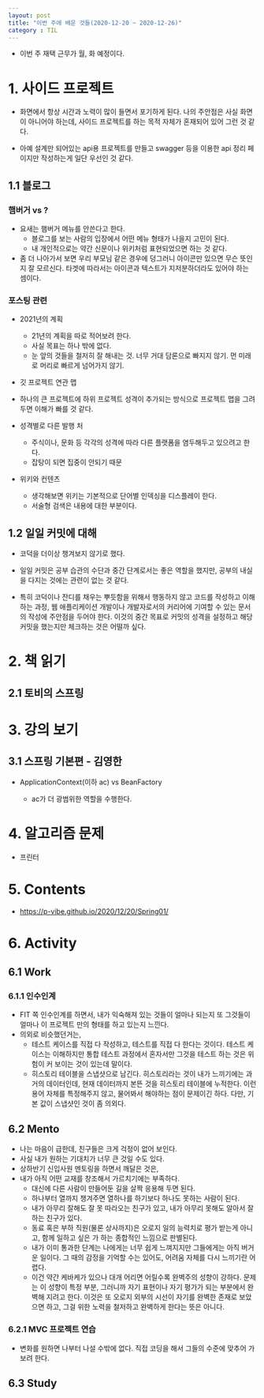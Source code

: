 ```yaml
---
layout: post
title: "이번 주에 배운 것들(2020-12-20 ~ 2020-12-26)"
category : TIL
---
```


- 이번 주 재택 근무가 월, 화 예정이다.



# 1. 사이드 프로젝트

- 화면에서 항상 시간과 노력이 많이 들면서 포기하게 된다. 나의 주안점은 사실 화면이 아니어야 하는데, 사이드 프로젝트를 하는 목적 자체가 혼재되어 있어 그런 것 같다.

- 아예 설계만 되어있는 api용 프로젝트를 만들고 swagger 등을 이용한 api 정리 페이지만 작성하는게 일단 우선인 것 같다.

  
  
  

## 1.1 블로그

### 햄버거 vs ?

- 요새는 햄버거 메뉴를 안쓴다고 한다.
  - 블로그를 보는 사람의 입장에서 어떤 메뉴 형태가 나을지 고민이 된다.
  - 내 개인적으로는 약간 신문이나 위키처럼 표현되었으면 하는 것 같다.
- 좀 더 나아가서 보면 우리 부모님 같은 경우에 덩그러니 아이콘만 있으면 무슨 뜻인지 잘 모르신다. 타겟에 따라서는 아이콘과 텍스트가 지저분하더라도 있어야 하는 셈이다.



### 포스팅 관련

- 2021년의 계획
  - 21년의 계획을 따로 적어보려 한다.
  - 사실 목표는 하나 밖에 없다.
  - 눈 앞의 것들을 철저히 잘 해내는 것. 너무 거대 담론으로 빠지지 않기. 먼 미래로 머리로 빠르게 넘어가지 않기.
- 깃 프로젝트 연관 맵
  
- 하나의 큰 프로젝트에 하위 프로젝트 성격이 추가되는 방식으로 프로젝트 맵을 그려두면 이해가 빠를 것 같다.
  
- 성격별로 다른 발행 처
  - 주식이나, 문화 등 각각의 성격에 따라 다른 플랫폼을 염두해두고 있으려고 한다.
  - 잡탕이 되면 집중이 안되기 때문

- 위키와 컨텐츠

  - 생각해보면 위키는 기본적으로 단어별 인덱싱을 디스플레이 한다.
  - 서술형 검색은 내용에 대한 부분이다.



## 1.2 일일 커밋에 대해

- 코덕을 더이상 챙겨보지 않기로 했다.

- 일일 커밋은 공부 습관의 수단과 중간 단계로서는 좋은 역할을 했지만, 공부의 내실을 다지는 것에는 관련이 없는 것 같다.

- 특히 코덕이나 잔디를 채우는 뿌듯함을 위해서 행동하지 않고 코드를 작성하고 이해하는 과정, 웹 애플리케이션 개발이나 개발자로서의 커리어에 기여할 수 있는 문서의 작성에 주안점을 두어야 한다. 이것의 중간 목표로 커밋의 성격을 설정하고 해당 커밋을 했는지만 체크하는 것은 어떨까 싶다.

  



# 2. 책 읽기

## 2.1 토비의 스프링





# 3. 강의 보기

## 3.1 스프링 기본편 - 김영한 

- ApplicationContext(이하 ac) vs BeanFactory

  - ac가 더 광범위한 역할을 수행한다.

  
  
  

# 4. 알고리즘 문제

- 프린터

  




# 5. Contents

- https://p-vibe.github.io/2020/12/20/Spring01/



# 6. Activity

## 6.1 Work

### 6.1.1 인수인계

- FIT 쪽 인수인계를 하면서, 내가 익숙해져 있는 것들이 얼마나 되는지 또 그것들이 얼마나 이 프로젝트 만의 형태를 하고 있는지 느낀다.
- 의외로 비슷했던거는,
  - 테스트 케이스를 직접 다 작성하고, 테스트를 직접 다 한다는 것이다. 테스트 케이스는 이해하지만 통합 테스트 과정에서 혼자서만 그것을 테스트 하는 것은 위험이 커 보이는 것이 있는데 말이다.
  - 히스토리 테이블을 스냅샷으로 남긴다. 히스토리라는 것이 내가 느끼기에는 과거의 데이터인데, 현재 데이터까지 본뜬 것을 히스토리 테이블에 누적한다. 이런 용어 자체를 특정해주지 않고, 물어봐서 해야하는 점이 문제이긴 하다. 다만, 기본 값이 스냅샷인 것이 좀 의외다.



## 6.2 Mento

- 나는 마음이 급한데, 친구들은 크게 걱정이 없어 보인다.
- 사실 내가 원하는 기대치가 너무 큰 것일 수도 있다.
- 상하반기 신입사원 멘토링을 하면서 깨달은 것은, 
- 내가 아직 어떤 교재를 창조해서 가르치기에는 부족하다.
  - 대신에 다른 사람이 만들어둔 길을 살짝 응용해 두면 된다.
  - 하나부터 열까지 챙겨주면 열하나를 하기보다 하나도 못하는 사람이 된다.
  - 내가 아무리 잘해도 잘 못 따라오는 친구가 있고, 내가 아무리 못해도 알아서 잘 하는 친구가 있다.
  - 동료 혹은 부하 직원(물론 상사까지)은 오로지 일의 능력치로 평가 받는게 아니고, 함께 일하고 싶은 가 하는 종합적인 느낌으로 판별된다.
  - 내가 이미 통과한 단계는 나에게는 너무 쉽게 느껴지지만 그들에게는 아직 버거운 일이다. 그 때의 감정을 기억할 수는 있어도, 어려움 자체를 다시 느끼기란 어렵다.
  - 이건 약간 케바케가 있으나 대개 어리면 어릴수록 완벽주의 성향이 강하다. 문제는 이 성향이 특정 부분, 그러니까 자기 표현이나 자기 평가가 되는 부분에서 완벽해 지려고 한다. 이것은 또 오로지 외부의 시선이 자기를 완벽한 존재로 보았으면 하고, 그걸 위한 노력을 철저하고 완벽하게 한다는 뜻은 아니다.

### 6.2.1 MVC 프로젝트 연습

- 변화를 원하면 나부터 나설 수밖에 없다. 직접 코딩을 해서 그들의 수준에 맞추어 가보려 한다.



## 6.3 Study

